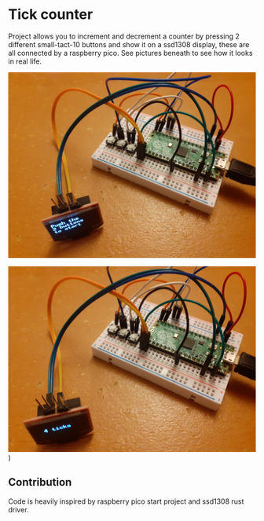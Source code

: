 # Tick counter

Project allows you to increment and decrement a counter by pressing 2 different small-tact-10 buttons and show it on a ssd1308 display, these are all connected by a raspberry pico. See pictures beneath to see how it looks in real life.

![Start screen you see when starting the project](start-screen.jpg)

![Screen after ticking the increment button 4 times](4-ticks-ongoing.jpg))

## Contribution

Code is heavily inspired by raspberry pico start project and ssd1308 rust driver.
